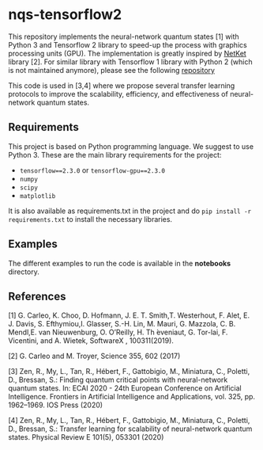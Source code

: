 # nqs-tensorflow2
This repository implements the neural-network quantum states [1] with Python 3 and Tensorflow 2 library to speed-up the process with graphics processing units (GPU).
The implementation is greatly inspired by [NetKet](https://www.netket.org/) library [2].
For similar library with Tensorflow 1 library with Python 2 (which is not maintained anymore), please see the following [repository](https://github.com/remmyzen/nqs-tensorflow)


This code is used in [3,4] where we propose several transfer learning protocols to improve the scalability, efficiency, and effectiveness of neural-network quantum states.

## Requirements
This project is based on Python programming language. We suggest to use Python 3.
These are the main library requirements for the project:
* `tensorflow==2.3.0` or `tensorflow-gpu==2.3.0`
* `numpy`
* `scipy`
* `matplotlib`

It is also available as requirements.txt in the project and do
``pip install -r requirements.txt``
to install the necessary libraries.

## Examples
The different examples to run the code is available in the **notebooks** directory.

## References
[1] G.  Carleo,   K.  Choo,   D.  Hofmann,   J.  E.  T.  Smith,T.  Westerhout,  F.  Alet,  E.  J.  Davis,  S.  Efthymiou,I. Glasser, S.-H. Lin, M. Mauri, G. Mazzola, C. B. Mendl,E. van Nieuwenburg, O. O’Reilly, H. Th ́eveniaut, G. Tor-lai,  F.  Vicentini,  and  A.  Wietek,  SoftwareX ,  100311(2019).

[2] G. Carleo and M. Troyer, Science 355, 602 (2017)

[3]  Zen, R., My, L., Tan, R., Hébert, F., Gattobigio, M., Miniatura, C., Poletti, D., Bressan, S.: Finding quantum critical points with neural-network quantum states. In: ECAI 2020 - 24th European Conference on Artificial Intelligence. Frontiers in Artificial Intelligence and Applications, vol. 325, pp. 1962–1969. IOS Press (2020)

[4] Zen, R., My, L., Tan, R., Hébert, F., Gattobigio, M., Miniatura, C., Poletti, D., Bressan, S.: Transfer learning for scalability of neural-network quantum states. Physical Review E 101(5), 053301 (2020)
